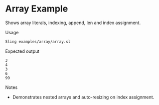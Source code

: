 # Array Example

Shows array literals, indexing, append, len and index assignment.

Usage

```bash
Sling examples/array/array.sl
```

Expected output

```text
3
4
3
6
99
```

Notes

- Demonstrates nested arrays and auto-resizing on index assignment.
